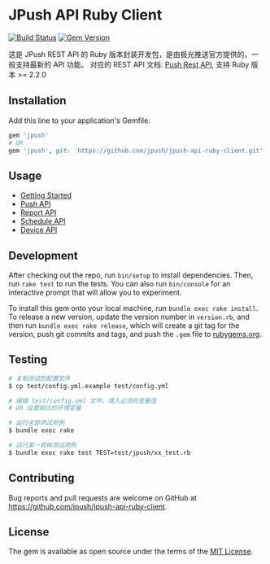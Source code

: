 # JPush API Ruby Client

[![Build Status](https://travis-ci.org/jpush/jpush-api-ruby-client.svg?branch=master)](https://travis-ci.org/jpush/jpush-api-ruby-client)
[![Gem Version](https://badge.fury.io/rb/jpush.svg)](https://badge.fury.io/rb/jpush)

这是 JPush REST API 的 Ruby 版本封装开发包，是由极光推送官方提供的，一般支持最新的 API 功能。
对应的 REST API 文档: [Push Rest API](../push/rest_api_v3_push),
支持 Ruby 版本 >= 2.2.0

## Installation

Add this line to your application's Gemfile:

```ruby
gem 'jpush'
# OR
gem 'jpush', git: 'https://github.com/jpush/jpush-api-ruby-client.git'
```

## Usage

- [Getting Started](https://github.com/jpush/jpush-api-ruby-client/blob/master/docs/Guides.md#getting-started)
- [Push API](https://github.com/jpush/jpush-api-ruby-client/blob/master/docs/Guides.md#push-api)
- [Report API](https://github.com/jpush/jpush-api-ruby-client/blob/master/docs/Guides.md#report-api)
- [Schedule API](https://github.com/jpush/jpush-api-ruby-client/blob/master/docs/Guides.md#schedule-api)
- [Device API](https://github.com/jpush/jpush-api-ruby-client/blob/master/docs/Guides.md#device-api)

## Development

After checking out the repo, run `bin/setup` to install dependencies. Then, run `rake test` to run the tests. You can also run `bin/console` for an interactive prompt that will allow you to experiment.

To install this gem onto your local machine, run `bundle exec rake install`. To release a new version, update the version number in `version.rb`, and then run `bundle exec rake release`, which will create a git tag for the version, push git commits and tags, and push the `.gem` file to [rubygems.org](https://rubygems.org).

## Testing

```bash
# 复制测试的配置文件
$ cp test/config.yml.example test/config.yml

# 编辑 test/config.yml 文件，填入必须的变量值
# OR 设置相应的环境变量

# 运行全部测试用例
$ bundle exec rake

# 运行某一具体测试用例
$ bundle exec rake test TEST=test/jpush/xx_test.rb
```

## Contributing

Bug reports and pull requests are welcome on GitHub at https://github.com/jpush/jpush-api-ruby-client.


## License

The gem is available as open source under the terms of the [MIT License](http://opensource.org/licenses/MIT).